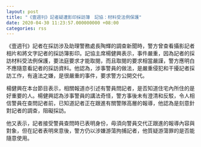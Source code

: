 ```yaml
---
layout: post
title: "《壹週刊》記者疑遭影印採訪簿　記協：材料受法例保護"
date: 2020-04-30 11:23:57.000000000 +08:00
categories: rss
---
```


《壹週刊》記者在採訪涉及助理警務處長陶輝的調查新聞時，警方曾查看攝影記者相片和將文字記者的採訪簿影印。記協主席楊健興表示，事件嚴重，因為記者的採訪材料受法例保護，要法庭要求才能取閱，而且取閱的要求相當嚴謹，警方應明白不應隨意看記者的採訪資料。他認為，涉事警員的做法，是嚴重侵犯和干擾記者採訪工作，有違法之嫌，是很嚴重的事件，要求警方公開交代。

楊健興在本台節目表示，相關報道亦引述有警員問記者，是否知道住宅內所住的是好重要的人。楊健興認為涉事警員的講法奇怪，警方事後未有澄清和反駁，令人相信警員在查問記者前，已知道記者正在跟進有關警隊高層的報導，他認為是刻意針對記者的調查，阻礙採訪。

他又表示，記者接受警員查問時已表明身份，毋須向警員交代正跟進的報導內容與對象，但在記者表明來意後，警方仍以涉嫌游蕩拘捕記者，他質疑游蕩罪的是否能隨意使用。
